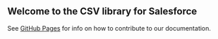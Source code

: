 ## Welcome to the CSV library for Salesforce

See [GitHub Pages][1] for info on how to contribute to our documentation.

[1]: https://pages.github.com/
